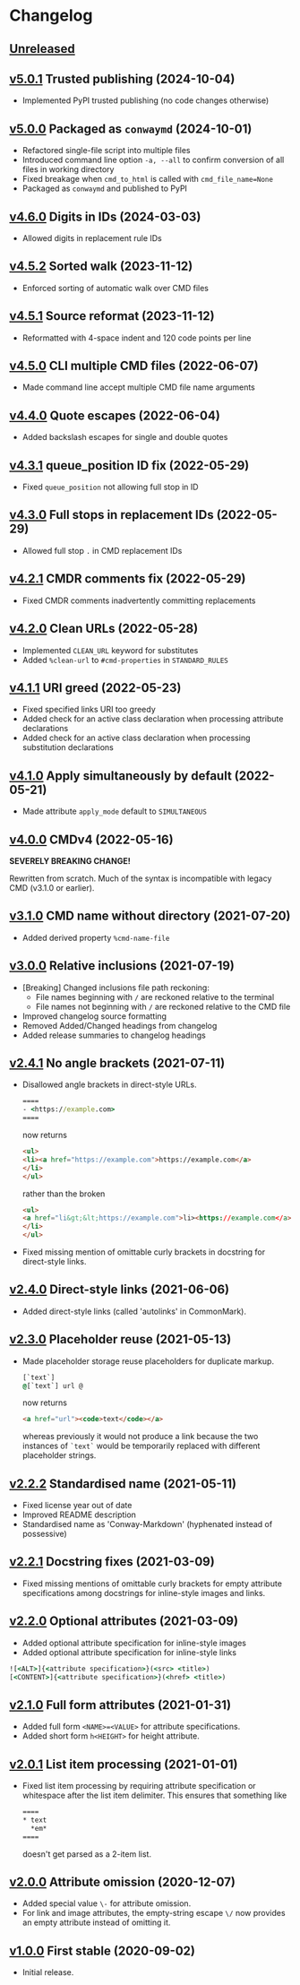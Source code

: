 # Changelog


## [Unreleased]


## [v5.0.1] Trusted publishing (2024-10-04)

- Implemented PyPI trusted publishing (no code changes otherwise)


## [v5.0.0] Packaged as `conwaymd` (2024-10-01)

- Refactored single-file script into multiple files
- Introduced command line option `-a, --all` to confirm conversion of all files in working directory
- Fixed breakage when `cmd_to_html` is called with `cmd_file_name=None`
- Packaged as `conwaymd` and published to PyPI


## [v4.6.0] Digits in IDs (2024-03-03)

- Allowed digits in replacement rule IDs


## [v4.5.2] Sorted walk (2023-11-12)

- Enforced sorting of automatic walk over CMD files


## [v4.5.1] Source reformat (2023-11-12)

- Reformatted with 4-space indent and 120 code points per line


## [v4.5.0] CLI multiple CMD files (2022-06-07)

- Made command line accept multiple CMD file name arguments


## [v4.4.0] Quote escapes (2022-06-04)

- Added backslash escapes for single and double quotes


## [v4.3.1] queue_position ID fix (2022-05-29)

- Fixed `queue_position` not allowing full stop in ID


## [v4.3.0] Full stops in replacement IDs (2022-05-29)

- Allowed full stop `.` in CMD replacement IDs


## [v4.2.1] CMDR comments fix (2022-05-29)

- Fixed CMDR comments inadvertently committing replacements


## [v4.2.0] Clean URLs (2022-05-28)

- Implemented `CLEAN_URL` keyword for substitutes
- Added `%clean-url` to `#cmd-properties` in `STANDARD_RULES`


## [v4.1.1] URI greed (2022-05-23)

- Fixed specified links URI too greedy
- Added check for an active class declaration
  when processing attribute declarations
- Added check for an active class declaration
  when processing substitution declarations


## [v4.1.0] Apply simultaneously by default (2022-05-21)

- Made attribute `apply_mode` default to `SIMULTANEOUS`


## [v4.0.0] CMDv4 (2022-05-16)

**SEVERELY BREAKING CHANGE!**

Rewritten from scratch.
Much of the syntax is incompatible with legacy CMD (v3.1.0 or earlier).


## [v3.1.0] CMD name without directory (2021-07-20)

- Added derived property `%cmd-name-file`


## [v3.0.0] Relative inclusions (2021-07-19)

- [Breaking] Changed inclusions file path reckoning:
  - File names beginning with `/` are reckoned relative to the terminal
  - File names not beginning with `/` are reckoned relative to the CMD file
- Improved changelog source formatting
- Removed Added/Changed headings from changelog
- Added release summaries to changelog headings


## [v2.4.1] No angle brackets (2021-07-11)

- Disallowed angle brackets in direct-style URLs.
  
  ````cmd
  ====
  - <https://example.com>
  ====
  ````
  now returns
  ````html
  <ul>
  <li><a href="https://example.com">https://example.com</a>
  </li>
  </ul>
  ````
  rather than the broken
  ````html
  <ul>
  <a href="li&gt;&lt;https://example.com">li><https://example.com</a>
  </li>
  </ul>
  ````

- Fixed missing mention of omittable curly brackets
  in docstring for direct-style links.


## [v2.4.0] Direct-style links (2021-06-06)

- Added direct-style links (called 'autolinks' in CommonMark).


## [v2.3.0] Placeholder reuse (2021-05-13)

- Made placeholder storage reuse placeholders for duplicate markup.
  
  ````cmd
  [`text`]
  @[`text`] url @
  ````
  now returns
  ````html
  <a href="url"><code>text</code></a>
  ````
  whereas previously it would not produce a link
  because the two instances of `` `text` `` would be
  temporarily replaced with different placeholder strings.


## [v2.2.2] Standardised name (2021-05-11)

- Fixed license year out of date
- Improved README description
- Standardised name as 'Conway-Markdown' (hyphenated instead of possessive)


## [v2.2.1] Docstring fixes (2021-03-09)

- Fixed missing mentions of omittable curly brackets
  for empty attribute specifications
  among docstrings for inline-style images and links.


## [v2.2.0] Optional attributes (2021-03-09)

- Added optional attribute specification for inline-style images
- Added optional attribute specification for inline-style links

````cmd
![<ALT>]{<attribute specification>}(<src> <title>)
[<CONTENT>]{<attribute specification>}(<href> <title>)
````


## [v2.1.0] Full form attributes (2021-01-31)

- Added full form `<NAME>=<VALUE>` for attribute specifications.
- Added short form `h<HEIGHT>` for height attribute.


## [v2.0.1] List item processing (2021-01-01)

- Fixed list item processing by requiring attribute specification
  or whitespace after the list item delimiter.
  This ensures that something like
  
  ````cmd
  ====
  * text
    *em*
  ====
  ````
  doesn't get parsed as a 2-item list.


## [v2.0.0] Attribute omission (2020-12-07)

- Added special value `\-` for attribute omission.
- For link and image attributes,
  the empty-string escape `\/` now provides an empty attribute
  instead of omitting it.


## [v1.0.0] First stable (2020-09-02)

- Initial release.


[Unreleased]:
  https://github.com/conwaymd/conwaymd/compare/v5.0.1...HEAD
[v5.0.1]:
  https://github.com/conwaymd/conwaymd/compare/v5.0.0...v5.0.1
[v5.0.0]:
  https://github.com/conwaymd/conwaymd/compare/v4.6.0...v5.0.0
[v4.6.0]:
  https://github.com/conwaymd/conwaymd/compare/v4.5.2...v4.6.0
[v4.5.2]:
  https://github.com/conwaymd/conwaymd/compare/v4.5.1...v4.5.2
[v4.5.1]:
  https://github.com/conwaymd/conwaymd/compare/v4.5.0...v4.5.1
[v4.5.0]:
  https://github.com/conwaymd/conwaymd/compare/v4.4.0...v4.5.0
[v4.4.0]:
  https://github.com/conwaymd/conwaymd/compare/v4.3.1...v4.4.0
[v4.3.1]:
  https://github.com/conwaymd/conwaymd/compare/v4.3.0...v4.3.1
[v4.3.0]:
  https://github.com/conwaymd/conwaymd/compare/v4.2.1...v4.3.0
[v4.2.1]:
  https://github.com/conwaymd/conwaymd/compare/v4.2.0...v4.2.1
[v4.2.0]:
  https://github.com/conwaymd/conwaymd/compare/v4.1.1...v4.2.0
[v4.1.1]:
  https://github.com/conwaymd/conwaymd/compare/v4.1.0...v4.1.1
[v4.1.0]:
  https://github.com/conwaymd/conwaymd/compare/v4.0.0...v4.1.0
[v4.0.0]:
  https://github.com/conwaymd/conwaymd/compare/v3.1.0...v4.0.0
[v3.1.0]:
  https://github.com/conwaymd/conwaymd/compare/v3.0.0...v3.1.0
[v3.0.0]:
  https://github.com/conwaymd/conwaymd/compare/v2.4.1...v3.0.0
[v2.4.1]:
  https://github.com/conwaymd/conwaymd/compare/v2.4.0...v2.4.1
[v2.4.0]:
  https://github.com/conwaymd/conwaymd/compare/v2.3.0...v2.4.0
[v2.3.0]:
  https://github.com/conwaymd/conwaymd/compare/v2.2.2...v2.3.0
[v2.2.2]:
  https://github.com/conwaymd/conwaymd/compare/v2.2.1...v2.2.2
[v2.2.1]:
  https://github.com/conwaymd/conwaymd/compare/v2.2.0...v2.2.1
[v2.2.0]:
  https://github.com/conwaymd/conwaymd/compare/v2.1.0...v2.2.0
[v2.1.0]:
  https://github.com/conwaymd/conwaymd/compare/v2.0.1...v2.1.0
[v2.0.1]:
  https://github.com/conwaymd/conwaymd/compare/v2.0.0...v2.0.1
[v2.0.0]:
  https://github.com/conwaymd/conwaymd/compare/v1.0.0...v2.0.0
[v1.0.0]:
  https://github.com/conwaymd/conwaymd/releases/tag/v1.0.0
